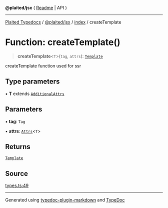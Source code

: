 **@plaited/jsx** ( [Readme](../../README.md) \| API )

***

[Plaited Typedocs](../../../../modules.md) / [@plaited/jsx](../../modules.md) / [index](../README.md) / createTemplate

# Function: createTemplate()

> **createTemplate**\<`T`\>(`tag`, `attrs`): [`Template`](../type-aliases/Template.md)

createTemplate function used for ssr

## Type parameters

▪ **T** extends [`AdditionalAttrs`](../interfaces/AdditionalAttrs.md)

## Parameters

▪ **tag**: `Tag`

▪ **attrs**: [`Attrs`](../type-aliases/Attrs.md)\<`T`\>

## Returns

[`Template`](../type-aliases/Template.md)

## Source

[types.ts:49](https://github.com/plaited/plaited/blob/95d1a1b/libs/jsx/src/types.ts#L49)

***

Generated using [typedoc-plugin-markdown](https://www.npmjs.com/package/typedoc-plugin-markdown) and [TypeDoc](https://typedoc.org/)
